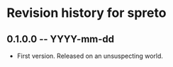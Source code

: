 # Revision history for spreto

## 0.1.0.0  -- YYYY-mm-dd

* First version. Released on an unsuspecting world.
